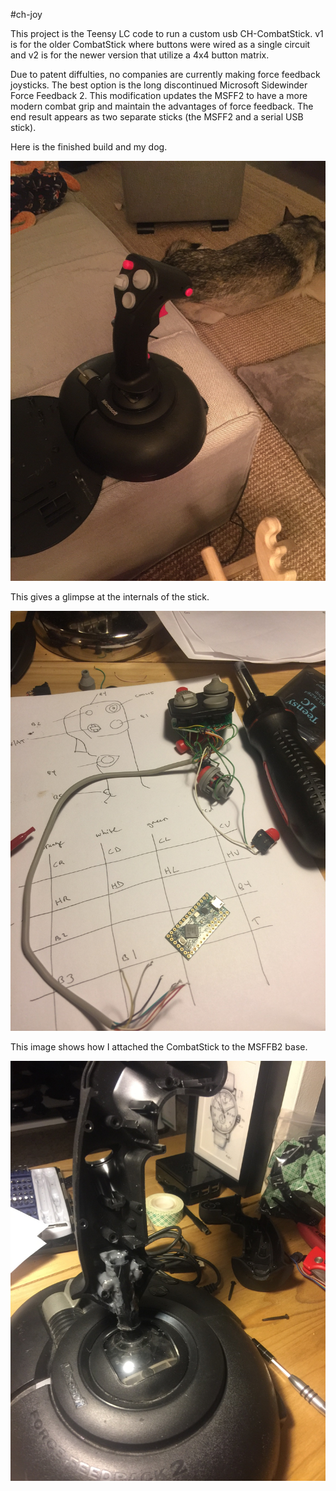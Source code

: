 #ch-joy

This project is the Teensy LC code to run a custom usb CH-CombatStick.  v1 is for the older CombatStick where buttons were wired as a single circuit and v2 is for the newer version that utilize a 4x4 button matrix.

Due to patent diffulties, no companies are currently making force feedback joysticks.  The best option is the long discontinued Microsoft Sidewinder Force Feedback 2.  This modification updates the MSFF2 to have a more modern combat grip and maintain the advantages of force feedback.  The end result appears as two separate sticks (the MSFF2 and a serial USB stick).

Here is the finished build and my dog.

![Completed Build](https://raw.githubusercontent.com/dlwalter/ch-joy/master/images/finished.jpeg)

This gives a glimpse at the internals of the stick. 

![Layout](https://raw.githubusercontent.com/dlwalter/ch-joy/master/images/schematic.jpeg)

This image shows how I attached the CombatStick to the MSFFB2 base.

![Partial Build](https://raw.githubusercontent.com/dlwalter/ch-joy/master/images/partial.jpeg)